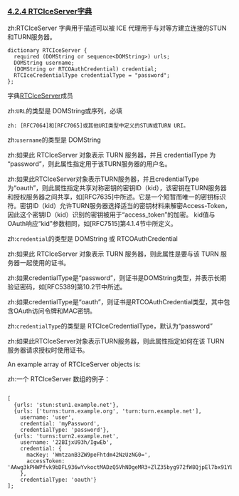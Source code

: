 ### [4.2.4 RTCIceServer字典](http://w3c.github.io/webrtc-pc/#rtciceserver-dictionary)

zh:RTCIceServer 字典用于描述可以被 ICE 代理用于与对等方建立连接的STUN和TURN服务器。

```
dictionary RTCIceServer {
  required (DOMString or sequence<DOMString>) urls;
  DOMString username;
  (DOMString or RTCOAuthCredential) credential;
  RTCIceCredentialType credentialType = "password";
};
```

字典[RTCIceServer](http://w3c.github.io/webrtc-pc/#dom-rtciceserver)成员

zh:`URL`的类型是 DOMString或序列<DOMString>，必填

	zh: [RFC7064]和[RFC7065]或其他URI类型中定义的STUN或TURN URI。

zh:`username`的类型是 DOMString

zh:如果此 RTCIceServer 对象表示 TURN 服务器，并且 credentialType 为 “password”，则此属性指定用于该TURN服务器的用户名。

zh:如果此RTCIceServer对象表示TURN服务器，并且credentialType为“oauth”，则此属性指定共享对称密钥的密钥ID（kid），该密钥在TURN服务器和授权服务器之间共享，如[RFC7635]中所述。它是一个短暂而唯一的密钥标识符。密钥ID（kid）允许TURN服务器选择适当的密钥材料来解密Access-Token，因此这个密钥ID（kid）识别的密钥被用于“access_token”的加密。 kid值与OAuth响应“kid”参数相同，如[RFC7515]第4.1.4节中所定义。

zh:`credential`的类型是 DOMString 或 RTCOAuthCredential

zh:如果此 RTCIceServer 对象表示 TURN 服务器，则此属性是要与该 TURN 服务器一起使用的证书。

zh:如果credentialType是“password”，则证书是DOMString类型，并表示长期验证密码，如[RFC5389]第10.2节中所述。

zh:如果credentialType是“oauth”，则证书是RTCOAuthCredential类型，其中包含OAuth访问令牌和MAC密钥。

zh:`credentialType`的类型是 RTCIceCredentialType，默认为“password”

zh:如果此RTCIceServer对象表示TURN服务器，则此属性指定如何在该 TURN 服务器请求授权时使用证书。

An example array of RTCIceServer objects is:

zh:一个 RTCIceServer 数组的例子：

```

[
  {urls: 'stun:stun1.example.net'},
  {urls: ['turns:turn.example.org', 'turn:turn.example.net'],
    username: 'user',
    credential: 'myPassword',
    credentialType: 'password'},
  {urls: 'turns:turn2.example.net',
    username: '22BIjxU93h/IgwEb',
    credential: {
      macKey: 'WmtzanB3ZW9peFhtdm42NzUzNG0=',
      accessToken: 'AAwg3kPHWPfvk9bDFL936wYvkoctMADzQ5VhNDgeMR3+ZlZ35byg972fW8QjpEl7bx91YLBPFsIhsxloWcXPhA=='
    },
    credentialType: 'oauth'}
];
        
```
